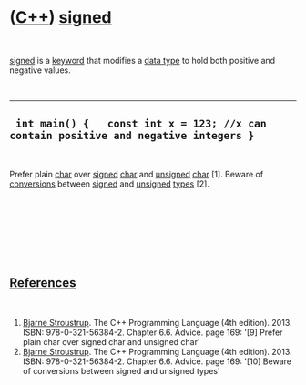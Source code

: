 



 

 

 

 

 

([C++](Cpp.md)) [signed](CppSigned.md)
========================================

 

[signed](CppSigned.md) is a [keyword](CppKeyword.md) that modifies a
[data type](CppDataType.md) to hold both positive and negative values.

 

  ---------------------------------------------------------------------------------------
  ` int main() {   const int x = 123; //x can contain positive and negative integers }`
  ---------------------------------------------------------------------------------------

 

Prefer plain [char](CppChar.md) over [signed](CppSigned.md)
[char](CppChar.md) and [unsigned](CppUnsigned.md) [char](CppChar.md)
\[1\]. Beware of [conversions](CppConvert.md) between
[signed](CppSigned.md) and [unsigned](CppUnsigned.md)
[types](CppDataType.md) \[2\].

 

 

 

 

[References](CppReferences.md)
-------------------------------

 

1.  [Bjarne Stroustrup](CppBjarneStroustrup.md). The C++ Programming
    Language (4th edition). 2013. ISBN: 978-0-321-56384-2. Chapter 6.6.
    Advice. page 169: '\[9\] Prefer plain char over signed char and
    unsigned char'
2.  [Bjarne Stroustrup](CppBjarneStroustrup.md). The C++ Programming
    Language (4th edition). 2013. ISBN: 978-0-321-56384-2. Chapter 6.6.
    Advice. page 169: '\[10\] Beware of conversions between signed and
    unsigned types'

 

 

 

 

 





 



